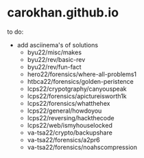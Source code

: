 # carokhan.github.io
to do:
- add asciinema's of solutions
  - byu22/misc/makes
  - byu22/rev/basic-rev
  - byu22/rev/fun-fact
  - hero22/forensics/where-all-problems1
  - htbca22/forensics/golden-peristence
  - lcps22/crypotgraphy/canyouspeak
  - lcps22/forensics/apictureisworth1k
  - lcps22/forensics/whatthehex
  - lcps22/general/howdoyou
  - lcps22/reversing/hackthecode
  - lcps22/web/ismyhouselocked
  - va-tsa22/crypto/backupshare
  - va-tsa22/forensics/a2pr6
  - va-tsa22/forensics/noahscompression
